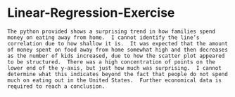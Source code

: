 # Linear-Regression-Exercise
	The python provided shows a surprising trend in how families spend money on eating away from home.  I cannot identify the line’s correlation due to how shallow it is.  It was expected that the amount of money spent on food away from home somewhat high and then decreases as the number of kids increased, due to how the scatter plot appeared to be structured.  There was a high concentration of points on the lower end of the y-axis, but just how much was surprising.  I cannot determine what this indicates beyond the fact that people do not spend much on eating out in the United States.  Further economical data is required to reach a conclusion.
